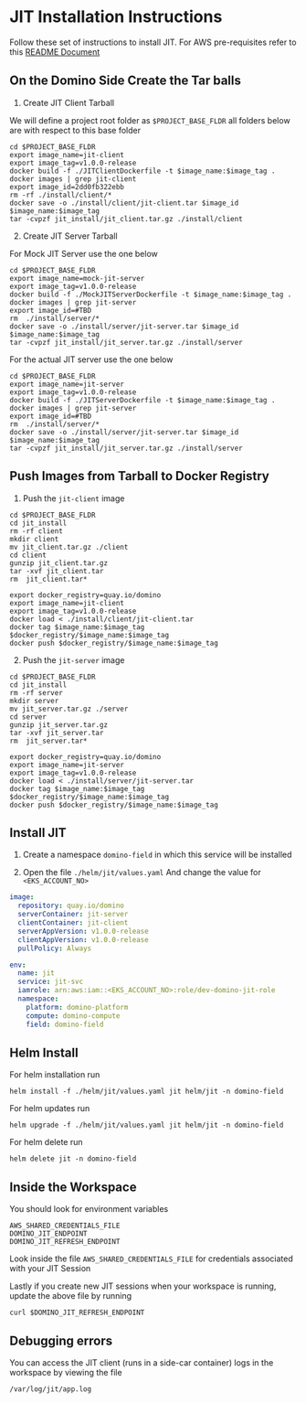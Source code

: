 
# JIT Installation Instructions

Follow these set of instructions to install JIT. For AWS pre-requisites refer to this [README Document](README_AWS_AND_SECRET_MANAGER_INTEGRATION.md)

## On the Domino Side Create the Tar balls 

1. Create JIT Client Tarball

We will define a project root folder as `$PROJECT_BASE_FLDR` all folders below are with respect to
this base folder

```shell
cd $PROJECT_BASE_FLDR
export image_name=jit-client
export image_tag=v1.0.0-release 
docker build -f ./JITClientDockerfile -t $image_name:$image_tag .
docker images | grep jit-client
export image_id=2dd0fb322ebb
rm -rf ./install/client/*
docker save -o ./install/client/jit-client.tar $image_id $image_name:$image_tag
tar -cvpzf jit_install/jit_client.tar.gz ./install/client
```

2. Create JIT Server Tarball

For Mock JIT Server use the one below
```shell
cd $PROJECT_BASE_FLDR
export image_name=mock-jit-server
export image_tag=v1.0.0-release 
docker build -f ./MockJITServerDockerfile -t $image_name:$image_tag .
docker images | grep jit-server
export image_id=#TBD
rm  ./install/server/* 
docker save -o ./install/server/jit-server.tar $image_id $image_name:$image_tag
tar -cvpzf jit_install/jit_server.tar.gz ./install/server
```
For  the actual JIT server use the one below
```shell
cd $PROJECT_BASE_FLDR
export image_name=jit-server
export image_tag=v1.0.0-release 
docker build -f ./JITServerDockerfile -t $image_name:$image_tag .
docker images | grep jit-server
export image_id=#TBD 
rm  ./install/server/* 
docker save -o ./install/server/jit-server.tar $image_id $image_name:$image_tag
tar -cvpzf jit_install/jit_server.tar.gz ./install/server
```

## Push Images from Tarball to Docker Registry

  
1. Push the `jit-client` image
```shell
cd $PROJECT_BASE_FLDR
cd jit_install
rm -rf client
mkdir client
mv jit_client.tar.gz ./client
cd client
gunzip jit_client.tar.gz
tar -xvf jit_client.tar 
rm  jit_client.tar*

export docker_registry=quay.io/domino
export image_name=jit-client
export image_tag=v1.0.0-release 
docker load < ./install/client/jit-client.tar 
docker tag $image_name:$image_tag $docker_registry/$image_name:$image_tag
docker push $docker_registry/$image_name:$image_tag
```

2. Push the `jit-server` image
```shell
cd $PROJECT_BASE_FLDR
cd jit_install
rm -rf server
mkdir server
mv jit_server.tar.gz ./server
cd server 
gunzip jit_server.tar.gz
tar -xvf jit_server.tar 
rm  jit_server.tar*

export docker_registry=quay.io/domino
export image_name=jit-server
export image_tag=v1.0.0-release 
docker load < ./install/server/jit-server.tar 
docker tag $image_name:$image_tag $docker_registry/$image_name:$image_tag
docker push $docker_registry/$image_name:$image_tag
```


## Install JIT

1. Create a namespace `domino-field` in which this service will be installed

2. Open the file `./helm/jit/values.yaml`
And change the value for `<EKS_ACCOUNT_NO>`
```yaml
image:
  repository: quay.io/domino
  serverContainer: jit-server
  clientContainer: jit-client
  serverAppVersion: v1.0.0-release
  clientAppVersion: v1.0.0-release
  pullPolicy: Always

env:
  name: jit
  service: jit-svc
  iamrole: arn:aws:iam::<EKS_ACCOUNT_NO>:role/dev-domino-jit-role
  namespace:
    platform: domino-platform
    compute: domino-compute
    field: domino-field


```

## Helm Install

For helm installation run 
```shell
helm install -f ./helm/jit/values.yaml jit helm/jit -n domino-field
```

For helm updates run 
```shell
helm upgrade -f ./helm/jit/values.yaml jit helm/jit -n domino-field
```

For helm delete run
```shell
helm delete jit -n domino-field
```

## Inside the Workspace

You should look for environment variables
```properties
AWS_SHARED_CREDENTIALS_FILE
DOMINO_JIT_ENDPOINT
DOMINO_JIT_REFRESH_ENDPOINT
```
Look inside the file `AWS_SHARED_CREDENTIALS_FILE` for credentials associated with your JIT Session

Lastly if you create new JIT sessions when your workspace is running, update the above file by running

```shell
curl $DOMINO_JIT_REFRESH_ENDPOINT
```

## Debugging errors

You can access the JIT client (runs in a side-car container) logs in the workspace by viewing the file

```shell
/var/log/jit/app.log
```